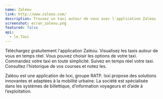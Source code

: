 ```yaml
---
name: Zaléou
link: http://www.zaleou.com/
description: Trouvez un taxi autour de vous avec l'application Zaléou
screenshot: ecran_zaleou.png
featured: false
api:
  - le.Taxi
---
```


Téléchargez gratuitement l'application Zaléou.
Visualisez les taxis autour de vous en temps réel.
Vous pouvez choisir les options de votre taxi.
Commandez votre taxi en toute simplicité.
Suivez en temps réel votre taxi.
Consultez l'historique de vos courses et notez les.

Zaléou est une application de Ixxi, groupe RATP.
Ixxi propose des solutions innovantes et adaptées à la mobilité urbaine.
La société est spécialisée dans les systèmes de billettique, d’information voyageurs et d’aide à l’exploitation.
